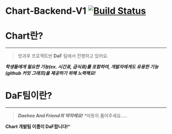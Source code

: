 # Chart-Backend-V1 [![Build Status](https://app.travis-ci.com/dsm-chart/Chart-Backend-V1.svg?branch=main)](https://app.travis-ci.com/dsm-chart/Chart-Backend-V1)


# Chart란?

---

> 방과후 프로젝트반 **DaF** 팀에서 진행하고 있어요.

 ***학생들에게 필요한 기능(ex. 시간표, 급식표)를 포함하여, 개발자에게도 유용한 기능(github 커밋 그래프)을 제공하기 위해 노력해요!***
> 

# DaF팀이란?

---

> ***Daehee And Friend의 약자에요!*** 
*따뜻히 품어주세요.....

**Chart 개발팀 이름이 DaF랍니다!***
>
